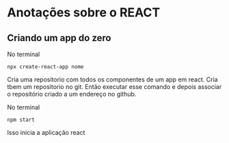 # Anotações sobre o REACT

## Criando um app do zero

No terminal

```
npx create-react-app nome
```

Cria uma repositorio com todos os componentes de um app em react. Cria tbem um repositorio no git.
Então executar esse comando e depois associar o repositório criado a um endereço no github.

No terminal

```
npm start
```

Isso inicia a aplicação react

